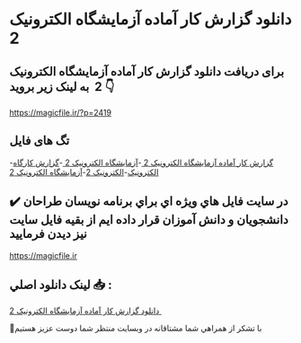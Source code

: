 # دانلود گزارش کار آماده آزمایشگاه الکترونیک 2 

## برای دریافت دانلود گزارش کار آماده آزمایشگاه الکترونیک 2  به لینک زیر بروید 👇

https://magicfile.ir/?p=2419

## تگ های فایل

-[گزارش کار آماده آزمایشگاه الکترونیک 2 ](https://magicfile.ir/product/%d8%af%d8%a7%d9%86%d9%84%d9%88%d8%af-%da%af%d8%b2%d8%a7%d8%b1%d8%b4-%da%a9%d8%a7%d8%b1-%d8%a2%d9%85%d8%a7%d8%af%d9%87-%d8%a2%d8%b2%d9%85%d8%a7%db%8c%d8%b4%da%af%d8%a7%d9%87-%d8%a7%d9%84%da%a9%d8%aa%d8%b1%d9%88%d9%86%db%8c%da%a9-2/)-[آزمایشگاه الکترونیک 2 ](https://magicfile.ir/product/%d8%af%d8%a7%d9%86%d9%84%d9%88%d8%af-%da%af%d8%b2%d8%a7%d8%b1%d8%b4-%da%a9%d8%a7%d8%b1-%d8%a2%d9%85%d8%a7%d8%af%d9%87-%d8%a2%d8%b2%d9%85%d8%a7%db%8c%d8%b4%da%af%d8%a7%d9%87-%d8%a7%d9%84%da%a9%d8%aa%d8%b1%d9%88%d9%86%db%8c%da%a9-2/)-[گزارش کارگاه الکترونیک](https://magicfile.ir/product/%d8%af%d8%a7%d9%86%d9%84%d9%88%d8%af-%da%af%d8%b2%d8%a7%d8%b1%d8%b4-%da%a9%d8%a7%d8%b1-%d8%a2%d9%85%d8%a7%d8%af%d9%87-%d8%a2%d8%b2%d9%85%d8%a7%db%8c%d8%b4%da%af%d8%a7%d9%87-%d8%a7%d9%84%da%a9%d8%aa%d8%b1%d9%88%d9%86%db%8c%da%a9-2/)-[الکترونیک 2](https://magicfile.ir/product/%d8%af%d8%a7%d9%86%d9%84%d9%88%d8%af-%da%af%d8%b2%d8%a7%d8%b1%d8%b4-%da%a9%d8%a7%d8%b1-%d8%a2%d9%85%d8%a7%d8%af%d9%87-%d8%a2%d8%b2%d9%85%d8%a7%db%8c%d8%b4%da%af%d8%a7%d9%87-%d8%a7%d9%84%da%a9%d8%aa%d8%b1%d9%88%d9%86%db%8c%da%a9-2/)-[آزمایشگاه الکترونیک 2](https://magicfile.ir/product/%d8%af%d8%a7%d9%86%d9%84%d9%88%d8%af-%da%af%d8%b2%d8%a7%d8%b1%d8%b4-%da%a9%d8%a7%d8%b1-%d8%a2%d9%85%d8%a7%d8%af%d9%87-%d8%a2%d8%b2%d9%85%d8%a7%db%8c%d8%b4%da%af%d8%a7%d9%87-%d8%a7%d9%84%da%a9%d8%aa%d8%b1%d9%88%d9%86%db%8c%da%a9-2/)

## ✔️ در سايت فايل هاي ويژه اي براي برنامه نويسان طراحان دانشجويان و دانش آموزان قرار داده ايم از بقيه فايل سايت نيز ديدن فرماييد

https://magicfile.ir


## لينک دانلود اصلي 📥 :

[دانلود گزارش کار آماده آزمایشگاه الکترونیک 2 ](https://magicfile.ir/product/%d8%af%d8%a7%d9%86%d9%84%d9%88%d8%af-%da%af%d8%b2%d8%a7%d8%b1%d8%b4-%da%a9%d8%a7%d8%b1-%d8%a2%d9%85%d8%a7%d8%af%d9%87-%d8%a2%d8%b2%d9%85%d8%a7%db%8c%d8%b4%da%af%d8%a7%d9%87-%d8%a7%d9%84%da%a9%d8%aa%d8%b1%d9%88%d9%86%db%8c%da%a9-2/) 


🙏با تشکر از همراهي شما مشتاقانه در وبسایت منتظر شما دوست عزیز هستیم


